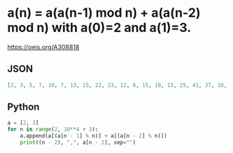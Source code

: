 # a\(n\) \= a\(a\(n\-1\) mod n\) \+ a\(a\(n\-2\) mod n\) with a\(0\)\=2 and a\(1\)\=3\.
https://oeis.org/A308818
## JSON
```JSON
[2, 3, 5, 7, 10, 7, 13, 15, 22, 23, 12, 6, 15, 18, 13, 25, 41, 37, 10, 22, 17, 40, 47, 40, 81, 38, 22, 53, 85, 134, 51, 29, 156, 215, 23, 47, 46, 35, 69, 98, 144, 81, 108, 116, 102, 37, 47, 37, 72, 75, 85, 104, 217, 111, 10, 15, 37, 60, 40, 147, 197, 51, 110]
```
## Python
```Python
a = [2, 3]
for n in range(2, 10**4 + 3):
    a.append(a[(a[n - 1] % n)] + a[(a[n - 2] % n)])
    print((n - 2), ",", a[n - 2], sep="")
```
